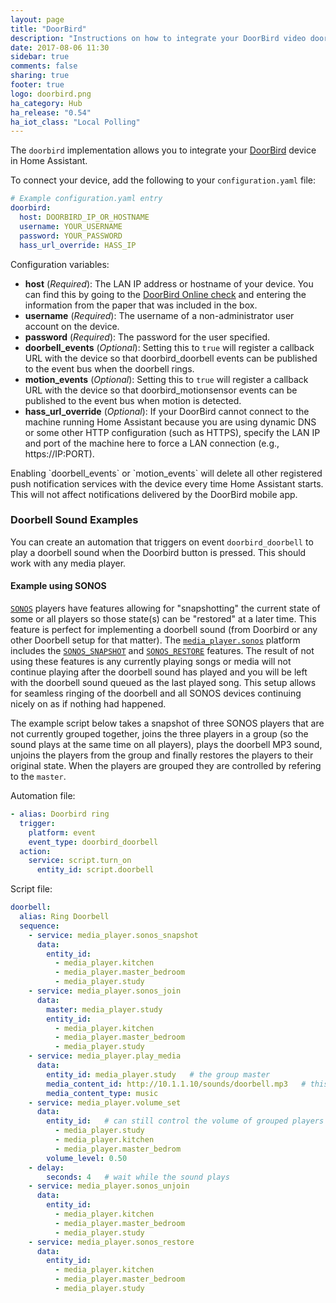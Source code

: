 ```yaml
---
layout: page
title: "DoorBird"
description: "Instructions on how to integrate your DoorBird video doorbell with Home Assistant."
date: 2017-08-06 11:30
sidebar: true
comments: false
sharing: true
footer: true
logo: doorbird.png
ha_category: Hub
ha_release: "0.54"
ha_iot_class: "Local Polling"
---
```


The `doorbird` implementation allows you to integrate your [DoorBird](http://www.doorbird.com/) device in Home Assistant.

To connect your device, add the following to your `configuration.yaml` file:

```yaml
# Example configuration.yaml entry
doorbird:
  host: DOORBIRD_IP_OR_HOSTNAME
  username: YOUR_USERNAME
  password: YOUR_PASSWORD
  hass_url_override: HASS_IP
```

Configuration variables:

- **host** (*Required*): The LAN IP address or hostname of your device. You can find this by going to the [DoorBird Online check](http://www.doorbird.com/checkonline) and entering the information from the paper that was included in the box.
- **username** (*Required*): The username of a non-administrator user account on the device.
- **password** (*Required*): The password for the user specified.
- **doorbell_events** (*Optional*): Setting this to `true` will register a callback URL with the device so that doorbird_doorbell events can be published to the event bus when the doorbell rings.
- **motion_events** (*Optional*): Setting this to `true` will register a callback URL with the device so that doorbird_motionsensor events can be published to the event bus when motion is detected.
- **hass_url_override** (*Optional*): If your DoorBird cannot connect to the machine running Home Assistant because you are using dynamic DNS or some other HTTP configuration (such as HTTPS), specify the LAN IP and port of the machine here to force a LAN connection (e.g., https://IP:PORT).

<p class="note warning">
Enabling `doorbell_events` or `motion_events` will delete all other registered push notification services with the device every time Home Assistant starts. This will not affect notifications delivered by the DoorBird mobile app.
</p>

### Doorbell Sound Examples

You can create an automation that triggers on event `doorbird_doorbell` to play a doorbell sound when the Doorbird button is pressed. This should work with any media player.

#### Example using SONOS

[`SONOS`](http://www.sonos.com) players have features allowing for "snapshotting" the current state of some or all players so those state(s) can be "restored" at a later time. This feature is perfect for implementing a doorbell sound (from Doorbird or any other Doorbell setup for that matter). The [`media_player.sonos`](/components/media_player.sonos/) platform includes the [`SONOS_SNAPSHOT`](/components/media_player.sonos/#service-sonos_snapshot) and [`SONOS_RESTORE`](/components/media_player.sonos/#service-sonos_restore) features. The result of not using these features is any currently playing songs or media will not continue playing after the doorbell sound has played and you will be left with the doorbell sound queued as the last played song. This setup allows for seamless ringing of the doorbell and all SONOS devices continuing nicely on as if nothing had happened.

The example script below takes a snapshot of three SONOS players that are not currently grouped together, joins the three players in a group (so the sound plays at the same time on all players), plays the doorbell MP3 sound, unjoins the players from the group and finally restores the players to their original state. When the players are grouped they are controlled by refering to the `master`.

Automation file:

```yaml
- alias: Doorbird ring
  trigger:
    platform: event
    event_type: doorbird_doorbell
  action:
    service: script.turn_on
      entity_id: script.doorbell
```

Script file:

```yaml
doorbell:
  alias: Ring Doorbell
  sequence:
    - service: media_player.sonos_snapshot
      data:
        entity_id:
          - media_player.kitchen
          - media_player.master_bedroom
          - media_player.study
    - service: media_player.sonos_join
      data:
        master: media_player.study
        entity_id:
          - media_player.kitchen
          - media_player.master_bedroom
          - media_player.study
    - service: media_player.play_media
      data:
        entity_id: media_player.study   # the group master
        media_content_id: http://10.1.1.10/sounds/doorbell.mp3   # this is on a NAS but could be HASS local
        media_content_type: music
    - service: media_player.volume_set
      data:
        entity_id:   # can still control the volume of grouped players indivdually
          - media_player.study
          - media_player.kitchen
          - media_player.master_bedrom
        volume_level: 0.50
    - delay:
        seconds: 4   # wait while the sound plays
    - service: media_player.sonos_unjoin
      data:
        entity_id:
          - media_player.kitchen
          - media_player.master_bedroom
          - media_player.study
    - service: media_player.sonos_restore
      data:
        entity_id:
          - media_player.kitchen
          - media_player.master_bedroom
          - media_player.study
```
